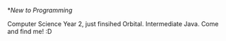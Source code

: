 **New to Programming*

Computer Science Year 2, just finsihed Orbital. Intermediate Java. 
Come and find me! :D
